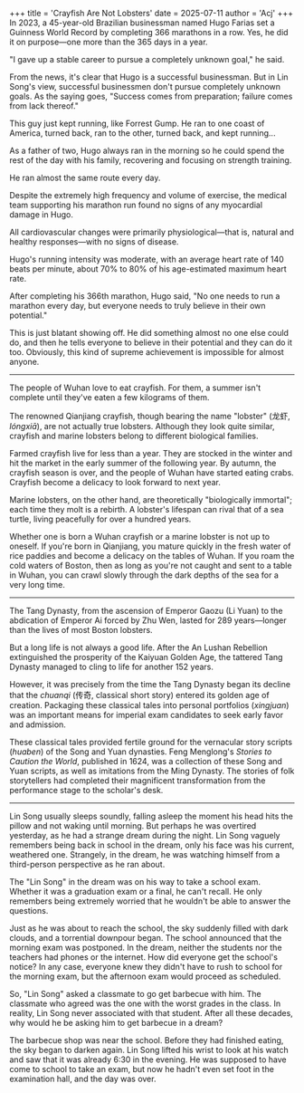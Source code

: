 +++
title = 'Crayfish Are Not Lobsters'
date = 2025-07-11
author = 'Acj'
+++
In 2023, a 45-year-old Brazilian businessman named Hugo Farias set a Guinness World Record by completing 366 marathons in a row. Yes, he did it on purpose—one more than the 365 days in a year.

"I gave up a stable career to pursue a completely unknown goal," he said.

From the news, it's clear that Hugo is a successful businessman. But in Lin Song's view, successful businessmen don't pursue completely unknown goals. As the saying goes, "Success comes from preparation; failure comes from lack thereof."

This guy just kept running, like Forrest Gump. He ran to one coast of America, turned back, ran to the other, turned back, and kept running...

As a father of two, Hugo always ran in the morning so he could spend the rest of the day with his family, recovering and focusing on strength training.

He ran almost the same route every day.

Despite the extremely high frequency and volume of exercise, the medical team supporting his marathon run found no signs of any myocardial damage in Hugo.

All cardiovascular changes were primarily physiological—that is, natural and healthy responses—with no signs of disease.

Hugo's running intensity was moderate, with an average heart rate of 140 beats per minute, about 70% to 80% of his age-estimated maximum heart rate.

After completing his 366th marathon, Hugo said, "No one needs to run a marathon every day, but everyone needs to truly believe in their own potential."

This is just blatant showing off. He did something almost no one else could do, and then he tells everyone to believe in their potential and they can do it too. Obviously, this kind of supreme achievement is impossible for almost anyone.

***

The people of Wuhan love to eat crayfish. For them, a summer isn't complete until they've eaten a few kilograms of them.

The renowned Qianjiang crayfish, though bearing the name "lobster" (龙虾, *lóngxiā*), are not actually true lobsters. Although they look quite similar, crayfish and marine lobsters belong to different biological families.

Farmed crayfish live for less than a year. They are stocked in the winter and hit the market in the early summer of the following year. By autumn, the crayfish season is over, and the people of Wuhan have started eating crabs. Crayfish become a delicacy to look forward to next year.

Marine lobsters, on the other hand, are theoretically "biologically immortal"; each time they molt is a rebirth. A lobster's lifespan can rival that of a sea turtle, living peacefully for over a hundred years.

Whether one is born a Wuhan crayfish or a marine lobster is not up to oneself. If you're born in Qianjiang, you mature quickly in the fresh water of rice paddies and become a delicacy on the tables of Wuhan. If you roam the cold waters of Boston, then as long as you're not caught and sent to a table in Wuhan, you can crawl slowly through the dark depths of the sea for a very long time.

***

The Tang Dynasty, from the ascension of Emperor Gaozu (Li Yuan) to the abdication of Emperor Ai forced by Zhu Wen, lasted for 289 years—longer than the lives of most Boston lobsters.

But a long life is not always a good life. After the An Lushan Rebellion extinguished the prosperity of the Kaiyuan Golden Age, the tattered Tang Dynasty managed to cling to life for another 152 years.

However, it was precisely from the time the Tang Dynasty began its decline that the *chuanqi* (传奇, classical short story) entered its golden age of creation. Packaging these classical tales into personal portfolios (*xingjuan*) was an important means for imperial exam candidates to seek early favor and admission.

These classical tales provided fertile ground for the vernacular story scripts (*huaben*) of the Song and Yuan dynasties. Feng Menglong's *Stories to Caution the World*, published in 1624, was a collection of these Song and Yuan scripts, as well as imitations from the Ming Dynasty. The stories of folk storytellers had completed their magnificent transformation from the performance stage to the scholar's desk.

***

Lin Song usually sleeps soundly, falling asleep the moment his head hits the pillow and not waking until morning. But perhaps he was overtired yesterday, as he had a strange dream during the night. Lin Song vaguely remembers being back in school in the dream, only his face was his current, weathered one. Strangely, in the dream, he was watching himself from a third-person perspective as he ran about.

The "Lin Song" in the dream was on his way to take a school exam. Whether it was a graduation exam or a final, he can't recall. He only remembers being extremely worried that he wouldn't be able to answer the questions.

Just as he was about to reach the school, the sky suddenly filled with dark clouds, and a torrential downpour began. The school announced that the morning exam was postponed. In the dream, neither the students nor the teachers had phones or the internet. How did everyone get the school's notice? In any case, everyone knew they didn't have to rush to school for the morning exam, but the afternoon exam would proceed as scheduled.

So, "Lin Song" asked a classmate to go get barbecue with him. The classmate who agreed was the one with the worst grades in the class. In reality, Lin Song never associated with that student. After all these decades, why would he be asking him to get barbecue in a dream?

The barbecue shop was near the school. Before they had finished eating, the sky began to darken again. Lin Song lifted his wrist to look at his watch and saw that it was already 6:30 in the evening. He was supposed to have come to school to take an exam, but now he hadn't even set foot in the examination hall, and the day was over.
